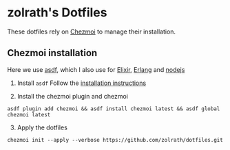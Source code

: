 # zolrath's Dotfiles

These dotfiles rely on [Chezmoi](https://www.chezmoi.io) to manage their installation.

## Chezmoi installation
Here we use [asdf](https://asdf-vm.com), which I also use for [Elixir](https://github.com/asdf-vm/asdf-elixir), [Erlang](https://github.com/asdf-vm/asdf-erlang) and [nodejs](https://github.com/asdf-vm/asdf-nodejs)

1. Install `asdf`
Follow the [installation instructions](https://asdf-vm.com/guide/getting-started.html)

2. Install the chezmoi plugin and chezmoi
```
asdf plugin add chezmoi && asdf install chezmoi latest && asdf global chezmoi latest
```

3. Apply the dotfiles
```
chezmoi init --apply --verbose https://github.com/zolrath/dotfiles.git
```
